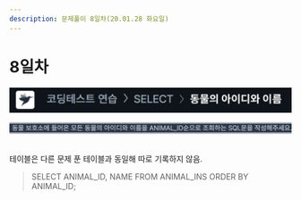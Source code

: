 ```yaml
---
description: 문제풀이 8일차(20.01.28 화요일)
---
```


# 8일차

![](<../.gitbook/assets/image (7).png>)

![](<../.gitbook/assets/image (55).png>)

\
테이블은 다른 문제 푼 테이블과 동일해 따로 기록하지 않음.

> SELECT ANIMAL\_ID, NAME FROM ANIMAL\_INS ORDER BY ANIMAL\_ID;
